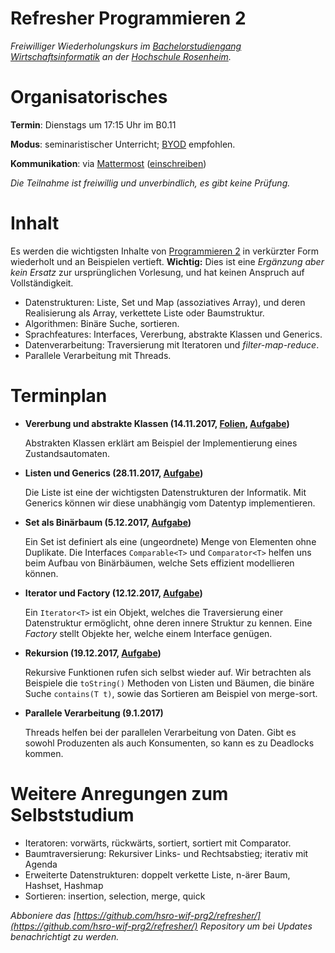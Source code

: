 # Refresher Programmieren 2

_Freiwilliger Wiederholungskurs im [Bachelorstudiengang Wirtschaftsinformatik](https://www.fh-rosenheim.de/technik/informatik-mathematik/wirtschaftsinformatik-bachelor/) an der [Hochschule Rosenheim](https://www.fh-rosenheim.de)._


# Organisatorisches

**Termin**: Dienstags um 17:15 Uhr im B0.11

**Modus**: seminaristischer Unterricht; [BYOD](https://en.wikipedia.org/wiki/Bring_your_own_device) empfohlen.

**Kommunikation**: via [Mattermost](https://inf-mattermost.fh-rosenheim.de/wif-prg2/channels/town-square) ([einschreiben](https://inf-mattermost.fh-rosenheim.de/signup_user_complete/?id=wp3dau8xmigxtmf93z5ixur1ta))

_Die Teilnahme ist freiwillig und unverbindlich, es gibt keine Prüfung._


# Inhalt

Es werden die wichtigsten Inhalte von [Programmieren 2](https://hsro-wif-prg2.github.io/) in verkürzter Form wiederholt und an Beispielen vertieft.
**Wichtig:** Dies ist eine _Ergänzung aber kein Ersatz_ zur ursprünglichen Vorlesung, und hat keinen Anspruch auf Vollständigkeit.

- Datenstrukturen: Liste, Set und Map (assoziatives Array), und deren Realisierung als Array, verkettete Liste oder Baumstruktur.
- Algorithmen: Binäre Suche, sortieren.
- Sprachfeatures: Interfaces, Vererbung, abstrakte Klassen und Generics.
- Datenverarbeitung: Traversierung mit Iteratoren und _filter-map-reduce_.
- Parallele Verarbeitung mit Threads.

# Terminplan

- **Vererbung und abstrakte Klassen (14.11.2017, [Folien](vererbung-und-abstrakte-klassen-slides/), [Aufgabe](vererbung-und-abstrakte-klassen/))**

	Abstrakten Klassen erklärt am Beispiel der Implementierung eines Zustandsautomaten.

- **Listen und Generics (28.11.2017, [Aufgabe](listen-generics/))**

	Die Liste ist eine der wichtigsten Datenstrukturen der Informatik.
	Mit Generics können wir diese unabhängig vom Datentyp implementieren.

- **Set als Binärbaum (5.12.2017, [Aufgabe](sets-baeume/))**

	Ein Set ist definiert als eine (ungeordnete) Menge von Elementen ohne Duplikate.
	Die Interfaces `Comparable<T>` und `Comparator<T>` helfen uns beim Aufbau von Binärbäumen, welche Sets effizient modellieren können.

- **Iterator und Factory (12.12.2017, [Aufgabe](iterator-factory/))**

	Ein `Iterator<T>` ist ein Objekt, welches die Traversierung einer Datenstruktur ermöglicht, ohne deren innere Struktur zu kennen.
	Eine _Factory_ stellt Objekte her, welche einem Interface genügen.

- **Rekursion (19.12.2017, [Aufgabe](rekursion/))**
	
	Rekursive Funktionen rufen sich selbst wieder auf.
	Wir betrachten als Beispiele die `toString()` Methoden von Listen und Bäumen, die binäre Suche `contains(T t)`, sowie das Sortieren am Beispiel von merge-sort.

- **Parallele Verarbeitung (9.1.2017)**

	Threads helfen bei der parallelen Verarbeitung von Daten.
	Gibt es sowohl Produzenten als auch Konsumenten, so kann es zu Deadlocks kommen.


# Weitere Anregungen zum Selbststudium

- Iteratoren: vorwärts, rückwärts, sortiert, sortiert mit Comparator.
- Baumtraversierung: Rekursiver Links- und Rechtsabstieg; iterativ mit Agenda
- Erweiterte Datenstrukturen: doppelt verkette Liste, n-ärer Baum, Hashset, Hashmap
- Sortieren: insertion, selection, merge, quick


_Abboniere das [https://github.com/hsro-wif-prg2/refresher/](https://github.com/hsro-wif-prg2/refresher/) Repository um bei Updates benachrichtigt zu werden._